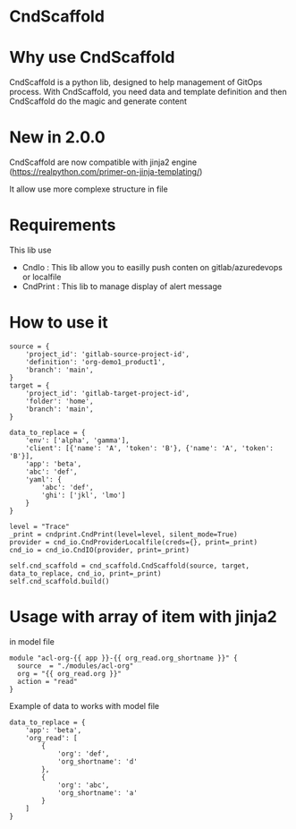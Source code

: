 # CndScaffold

# Why use CndScaffold

CndScaffold is a python lib, designed to help management of GitOps process.
With CndScaffold, you need data and template definition and then CndScaffold do the magic and generate content

# New in 2.0.0
CndScaffold are now compatible with jinja2 engine (https://realpython.com/primer-on-jinja-templating/)

It allow use more complexe structure in file

# Requirements

This lib use 
- CndIo : This lib allow you to easilly push conten on gitlab/azuredevops or localfile
- CndPrint : This lib to manage display of alert message

# How to use it
```
source = {
	'project_id': 'gitlab-source-project-id',
	'definition': 'org-demo1_product1',
	'branch': 'main',
}
target = {
	'project_id': 'gitlab-target-project-id',
	'folder': 'home',
	'branch': 'main',
}

data_to_replace = {
	'env': ['alpha', 'gamma'],
	'client': [{'name': 'A', 'token': 'B'}, {'name': 'A', 'token': 'B'}],
	'app': 'beta',
	'abc': 'def',
	'yaml': {
		'abc': 'def',
		'ghi': ['jkl', 'lmo']
	}
}

level = "Trace"
_print = cndprint.CndPrint(level=level, silent_mode=True)
provider = cnd_io.CndProviderLocalfile(creds={}, print=_print)
cnd_io = cnd_io.CndIO(provider, print=_print)

self.cnd_scaffold = cnd_scaffold.CndScaffold(source, target, data_to_replace, cnd_io, print=_print)
self.cnd_scaffold.build()
```

# Usage with array of item with jinja2

in model file
```
module "acl-org-{{ app }}-{{ org_read.org_shortname }}" {
  source  = "./modules/acl-org"
  org = "{{ org_read.org }}"
  action = "read"
}
```

Example of data to works with model file
```
data_to_replace = {
	'app': 'beta',
	'org_read': [
		{
			'org': 'def',
			'org_shortname': 'd'
		},
		{
			'org': 'abc',
			'org_shortname': 'a'
		}
	]
}
```

